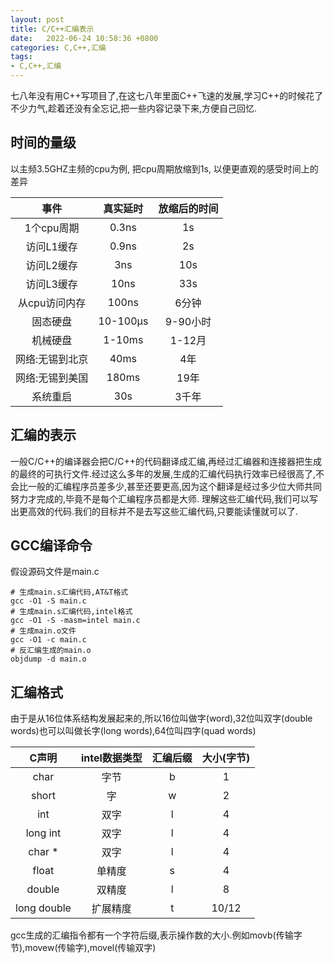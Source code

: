 ```yaml
---
layout: post
title: C/C++汇编表示
date:   2022-06-24 10:58:36 +0800
categories: C,C++,汇编
tags:
- C,C++,汇编
---
```

七八年没有用C++写项目了,在这七八年里面C++飞速的发展,学习C++的时候花了不少力气,趁着还没有全忘记,把一些内容记录下来,方便自己回忆.

## 时间的量级

以主频3.5GHZ主频的cpu为例, 把cpu周期放缩到1s, 以便更直观的感受时间上的差异

|事件|真实延时|放缩后的时间|
|:--:|:--:|:--:|
|1个cpu周期|0.3ns|1s|
|访问L1缓存|0.9ns|2s|
|访问L2缓存|3ns|10s|
|访问L3缓存|10ns|33s|
|从cpu访问内存|100ns|6分钟|
|固态硬盘|10-100μs|9-90小时|
|机械硬盘|1-10ms| 1-12月|
|网络:无锡到北京|40ms|4年|
|网络:无锡到美国|180ms|19年|
|系统重启|30s|3千年|

## 汇编的表示

一般C/C++的编译器会把C/C++的代码翻译成汇编,再经过汇编器和连接器把生成的最终的可执行文件.经过这么多年的发展,生成的汇编代码执行效率已经很高了,不会比一般的汇编程序员差多少,甚至还要更高,因为这个翻译是经过多少位大师共同努力才完成的,毕竟不是每个汇编程序员都是大师.
理解这些汇编代码,我们可以写出更高效的代码.我们的目标并不是去写这些汇编代码,只要能读懂就可以了.

## GCC编译命令

假设源码文件是main.c

```shell
# 生成main.s汇编代码,AT&T格式
gcc -O1 -S main.c
# 生成main.s汇编代码,intel格式
gcc -O1 -S -masm=intel main.c
# 生成main.o文件
gcc -O1 -c main.c
# 反汇编生成的main.o
objdump -d main.o
```

## 汇编格式

由于是从16位体系结构发展起来的,所以16位叫做字(word),32位叫双字(double words)也可以叫做长字(long words),64位叫四字(quad words)

|C声明|intel数据类型|汇编后缀|大小(字节)|
|:--:|:----------:|:-----:|:------:|
|char|字节|b|1|
|short|字|w|2|
|int|双字|l|4|
|long int|双字|l|4|
|char *|双字|l|4|
|float|单精度|s|4|
|double|双精度|l|8|
|long double|扩展精度|t|10/12|

gcc生成的汇编指令都有一个字符后缀,表示操作数的大小.例如movb(传输字节),movew(传输字),movel(传输双字)
